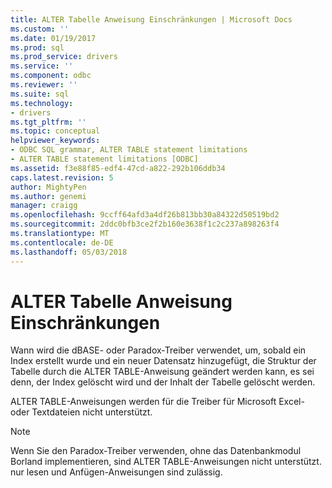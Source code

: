 ```yaml
---
title: ALTER Tabelle Anweisung Einschränkungen | Microsoft Docs
ms.custom: ''
ms.date: 01/19/2017
ms.prod: sql
ms.prod_service: drivers
ms.service: ''
ms.component: odbc
ms.reviewer: ''
ms.suite: sql
ms.technology:
- drivers
ms.tgt_pltfrm: ''
ms.topic: conceptual
helpviewer_keywords:
- ODBC SQL grammar, ALTER TABLE statement limitations
- ALTER TABLE statement limitations [ODBC]
ms.assetid: f3e88f85-edf4-47cd-a822-292b106ddb34
caps.latest.revision: 5
author: MightyPen
ms.author: genemi
manager: craigg
ms.openlocfilehash: 9ccff64afd3a4df26b813bb30a84322d50519bd2
ms.sourcegitcommit: 2ddc0bfb3ce2f2b160e3638f1c2c237a898263f4
ms.translationtype: MT
ms.contentlocale: de-DE
ms.lasthandoff: 05/03/2018
---
```

# <a name="alter-table-statement-limitations"></a>ALTER Tabelle Anweisung Einschränkungen
Wann wird die dBASE- oder Paradox-Treiber verwendet, um, sobald ein Index erstellt wurde und ein neuer Datensatz hinzugefügt, die Struktur der Tabelle durch die ALTER TABLE-Anweisung geändert werden kann, es sei denn, der Index gelöscht wird und der Inhalt der Tabelle gelöscht werden.  
  
 ALTER TABLE-Anweisungen werden für die Treiber für Microsoft Excel- oder Textdateien nicht unterstützt.  
  
> [!NOTE]  
>  Wenn Sie den Paradox-Treiber verwenden, ohne das Datenbankmodul Borland implementieren, sind ALTER TABLE-Anweisungen nicht unterstützt. nur lesen und Anfügen-Anweisungen sind zulässig.
